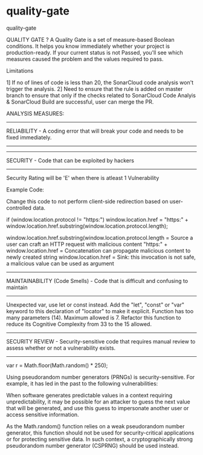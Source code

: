 # quality-gate
quality-gate

QUALITY GATE ?
A Quality Gate is a set of measure-based Boolean conditions. It helps you know immediately whether your project is production-ready. If your current status is not Passed, you'll see which measures caused the problem and the values required to pass.

Limitations

1] If no of lines of code is less than 20, the SonarCloud code analysis won't trigger the analysis.
2] Need to ensure that the rule is added on master branch to ensure that only if the checks related to SonarCloud Code Analyis & SonarCloud Build are successful, user can merge the PR.


ANALYSIS MEASURES:


*******************************************************************************************************
RELIABILITY - A coding error that will break your code and needs to be fixed immediately.
*******************************************************************************************************

*******************************************************************************************************
SECURITY - Code that can be exploited by hackers
*******************************************************************************************************

Security Rating will be 'E' when there is atleast 1 Vulnerability

Example Code:

Change this code to not perform client-side redirection based on user-controlled data.

if (window.location.protocol != "https:") window.location.href = "https:" + window.location.href.substring(window.location.protocol.length);

window.location.href.substring(window.location.protocol.length = Source a user can craft an HTTP request with malicious content
"https:" + window.location.href = Concatenation can propagate malicious content to newly created string
window.location.href = Sink: this invocation is not safe, a malicious value can be used as argument

*******************************************************************************************************
MAINTAINABILITY (Code Smells) - Code that is difficult and confusing to maintain
*******************************************************************************************************

Unexpected var, use let or const instead.
Add the "let", "const" or "var" keyword to this declaration of "locator" to make it explicit.
Function has too many parameters (14). Maximum allowed is 7.
Refactor this function to reduce its Cognitive Complexity from 33 to the 15 allowed.


*******************************************************************************************************
SECURITY REVIEW - Security-sensitive code that requires manual review to assess whether or not a vulnerability exists.
*******************************************************************************************************

var r = Math.floor(Math.random() * 250);

Using pseudorandom number generators (PRNGs) is security-sensitive. For example, it has led in the past to the following vulnerabilities:

When software generates predictable values in a context requiring unpredictability, it may be possible for an attacker to guess the next value that will be generated, and use this guess to impersonate another user or access sensitive information.

As the Math.random() function relies on a weak pseudorandom number generator, this function should not be used for security-critical applications or for protecting sensitive data. In such context, a cryptographically strong pseudorandom number generator (CSPRNG) should be used instead.


